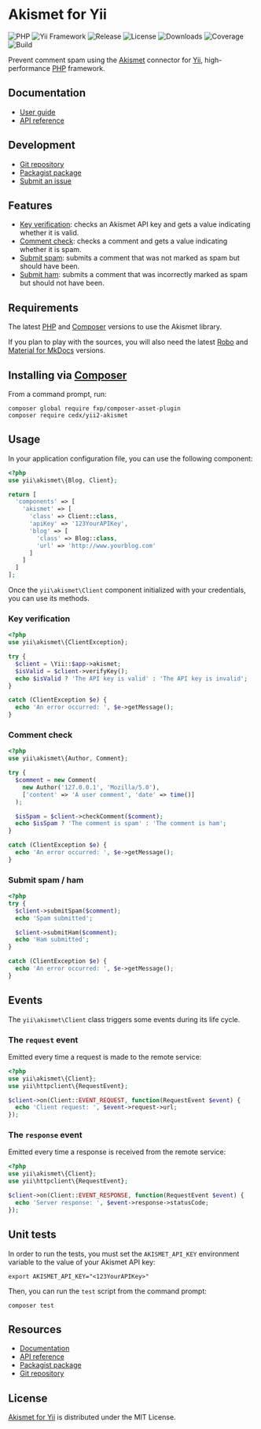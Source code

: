 # Akismet for Yii
![PHP](https://img.shields.io/badge/php-%3E%3D7.2-brightgreen.svg) ![Yii Framework](https://img.shields.io/badge/yii-%3E%3D2.0-brightgreen.svg) ![Release](https://img.shields.io/packagist/v/cedx/yii2-akismet.svg) ![License](https://img.shields.io/packagist/l/cedx/yii2-akismet.svg) ![Downloads](https://img.shields.io/packagist/dt/cedx/yii2-akismet.svg) ![Coverage](https://coveralls.io/repos/github/cedx/yii2-akismet/badge.svg) ![Build](https://travis-ci.com/cedx/yii2-akismet.svg)

Prevent comment spam using the [Akismet](https://akismet.com) connector for [Yii](https://www.yiiframework.com), high-performance [PHP](https://secure.php.net) framework.

## Documentation
- [User guide](https://dev.belin.io/yii2-akismet)
- [API reference](https://dev.belin.io/yii2-akismet/api)

## Development
- [Git repository](https://git.belin.io/cedx/yii2-akismet)
- [Packagist package](https://packagist.org/packages/cedx/yii2-akismet)
- [Submit an issue](https://git.belin.io/cedx/yii2-akismet/issues)

## Features
- [Key verification](https://akismet.com/development/api/#verify-key): checks an Akismet API key and gets a value indicating whether it is valid.
- [Comment check](https://akismet.com/development/api/#comment-check): checks a comment and gets a value indicating whether it is spam.
- [Submit spam](https://akismet.com/development/api/#submit-spam): submits a comment that was not marked as spam but should have been.
- [Submit ham](https://akismet.com/development/api/#submit-ham): submits a comment that was incorrectly marked as spam but should not have been.

## Requirements
The latest [PHP](https://secure.php.net) and [Composer](https://getcomposer.org) versions to use the Akismet library.

If you plan to play with the sources, you will also need the latest [Robo](https://robo.li) and [Material for MkDocs](https://squidfunk.github.io/mkdocs-material) versions.

## Installing via [Composer](https://getcomposer.org)
From a command prompt, run:

```shell
composer global require fxp/composer-asset-plugin
composer require cedx/yii2-akismet
```

## Usage
In your application configuration file, you can use the following component:

```php
<?php
use yii\akismet\{Blog, Client};

return [
  'components' => [
    'akismet' => [
      'class' => Client::class,
      'apiKey' => '123YourAPIKey',
      'blog' => [
        'class' => Blog::class,
        'url' => 'http://www.yourblog.com'
      ]
    ]
  ]
];
```

Once the `yii\akismet\Client` component initialized with your credentials, you can use its methods.

### Key verification

```php
<?php
use yii\akismet\{ClientException};

try {
  $client = \Yii::$app->akismet;
  $isValid = $client->verifyKey();
  echo $isValid ? 'The API key is valid' : 'The API key is invalid';
}

catch (ClientException $e) {
  echo 'An error occurred: ', $e->getMessage();
}
```

### Comment check

```php
<?php
use yii\akismet\{Author, Comment};

try {
  $comment = new Comment(
    new Author('127.0.0.1', 'Mozilla/5.0'),
    ['content' => 'A user comment', 'date' => time()]
  );

  $isSpam = $client->checkComment($comment);
  echo $isSpam ? 'The comment is spam' : 'The comment is ham';
}

catch (ClientException $e) {
  echo 'An error occurred: ', $e->getMessage();
}
```

### Submit spam / ham

```php
<?php
try {
  $client->submitSpam($comment);
  echo 'Spam submitted';

  $client->submitHam($comment);
  echo 'Ham submitted';
}

catch (ClientException $e) {
  echo 'An error occurred: ', $e->getMessage();
}
```

## Events
The `yii\akismet\Client` class triggers some events during its life cycle.

### The `request` event
Emitted every time a request is made to the remote service:

```php
<?php
use yii\akismet\{Client};
use yii\httpclient\{RequestEvent};

$client->on(Client::EVENT_REQUEST, function(RequestEvent $event) {
  echo 'Client request: ', $event->request->url;
});
```

### The `response` event
Emitted every time a response is received from the remote service:

```php
<?php
use yii\akismet\{Client};
use yii\httpclient\{RequestEvent};

$client->on(Client::EVENT_RESPONSE, function(RequestEvent $event) {
  echo 'Server response: ', $event->response->statusCode;
});
```

## Unit tests
In order to run the tests, you must set the `AKISMET_API_KEY` environment variable to the value of your Akismet API key:

```shell
export AKISMET_API_KEY="<123YourAPIKey>"
```

Then, you can run the `test` script from the command prompt:

```shell
composer test
```

## Resources
- [Documentation](https://dev.belin.io/yii2-akismet)
- [API reference](https://dev.belin.io/yii2-akismet/api)
- [Packagist package](https://packagist.org/packages/cedx/yii2-akismet)
- [Git repository](https://git.belin.io/cedx/yii2-akismet)

## License
[Akismet for Yii](https://dev.belin.io/yii2-akismet) is distributed under the MIT License.
